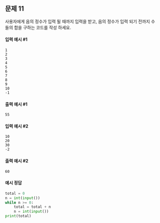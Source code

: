 ## 문제 11
사용자에게 음의 정수가 입력 될 때까지 입력을 받고, 음의 정수가 입력 되기 전까지 수들의 합을 구하는 코드를 작성 하세요.

#### 입력 예시 #1
```
1
2
3
4
5
6
7
8
9
10
-1
```

#### 출력 예시 #1
```
55
```

#### 입력 예시 #2
```
10
20
30
-2
```

#### 출력 예시 #2
```
60
```

#### 예시 정답
```python
total = 0
n = int(input())
while n >= 0:
    total = total + n
    n = int(input())
print(total)
```